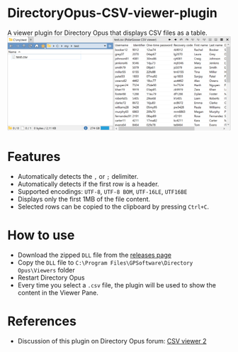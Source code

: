 # DirectoryOpus-CSV-viewer-plugin
A viewer plugin for Directory Opus that displays CSV files as a table.
![Screenshot](doc/screenshot.png)

# Features
* Automatically detects the `,` or `;` delimiter.
* Automatically detects if the first row is a header.
* Supported encodings: `UTF-8`, `UTF-8 BOM`, `UTF-16LE`, `UTF16BE`
* Displays only the first 1MB of the file content.
* Selected rows can be copied to the clipboard by pressing `Ctrl+C`.

# How to use
* Download the zipped `DLL` file from the [releases page](https://github.com/PolarGoose/DirectoryOpus-CSV-viewer-plugin/releases)
* Copy the `DLL` file to `C:\Program Files\GPSoftware\Directory Opus\Viewers` folder
* Restart Directory Opus
* Every time you select a `.csv` file, the plugin will be used to show the content in the Viewer Pane.

# References
* Discussion of this plugin on Directory Opus forum: [CSV viewer 2](https://resource.dopus.com/t/csv-viewer-2/56568)
